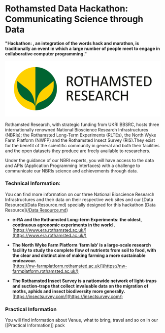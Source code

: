 # Rothamsted Data Hackathon: Communicating Science through Data

**"Hackathon: , an integration of the words hack and marathon, is traditionally an event in which a large number of people meet to engage in collaborative computer programming."**

[![Rothamsted Logo](images/rothamsted-logo.png)](https://www.rothamsted.ac.uk/)

Rothamsted Research, with strategic funding from UKRI BBSRC, hosts three internationally renowned National Bioscience Research Infrastructures (NBRIs); the Rothamsted Long-Term Experiments (RLTEs), the North Wyke Farm Platform (NWFP) and the Rothamsted Insect Survey (RIS).They exist for the benefit of the scientific community in general and both their facilities and the open datasets they produce are freely available to researchers.

Under the guidance of our NBRI experts, you will have access to the data and APIs (Application Programming Interfaces) with a challenge to communicate our NBRIs science and achievements through data.  

### Technical Information: 
You can find more information on our three National Bioscience Research Infrastructures and their data on their respective web sites and our [Data Resource](Data Resource.md)  specially designed for this hackathon [Data Resource]([/Data Resource.md](https://github.com/Rothamsted-Ecoinformatics/RothDataHackathon2025/blob/main/Data%20Resource.md))

- **e-RA and the Rothamsted Long-term Experiments: the oldest, continuous agronomic experiments in the world .**  
    [https://www.era.rothamsted.ac.uk/](https://www.era.rothamsted.ac.uk/)
- **The North Wyke Farm Platform ‘farm lab’ is a large-scale research facility to study the complete flow of nutrients from soil to food, with the clear and distinct aim of making farming a more sustainable endeavour.**  
    [https://nw-farmplatform.rothamsted.ac.uk/](https://nw-farmplatform.rothamsted.ac.uk/)  
    
- **The Rothamsted Insect Survey is a nationwide network of light-traps and suction-traps that collect invaluable data on the migration of moths, aphids and insect biodiversity more generally.**  
    [https://insectsurvey.com/](https://insectsurvey.com/)

### Practical Information
You will find information about Venue, what to bring, travel and so on in our [[Practical Information]] pack

